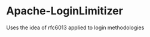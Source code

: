 Apache-LoginLimitizer
=====================

Uses the idea of rfc6013 applied to login methodologies
